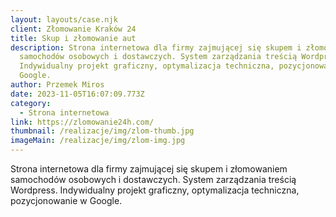 ```yaml
---
layout: layouts/case.njk
client: Złomowanie Kraków 24
title: Skup i złomowanie aut
description: Strona internetowa dla firmy zajmującej się skupem i złomowaniem
  samochodów osobowych i dostawczych. System zarządzania treścią Wordpress.
  Indywidualny projekt graficzny, optymalizacja techniczna, pozycjonowanie w
  Google.
author: Przemek Miros
date: 2023-11-05T16:07:09.773Z
category:
  - Strona internetowa
link: https://zlomowanie24h.com/
thumbnail: /realizacje/img/zlom-thumb.jpg
imageMain: /realizacje/img/zlom-img.jpg
---
```

Strona internetowa dla firmy zajmującej się skupem i złomowaniem samochodów osobowych i dostawczych. System zarządzania treścią Wordpress. Indywidualny projekt graficzny, optymalizacja techniczna, pozycjonowanie w Google.
